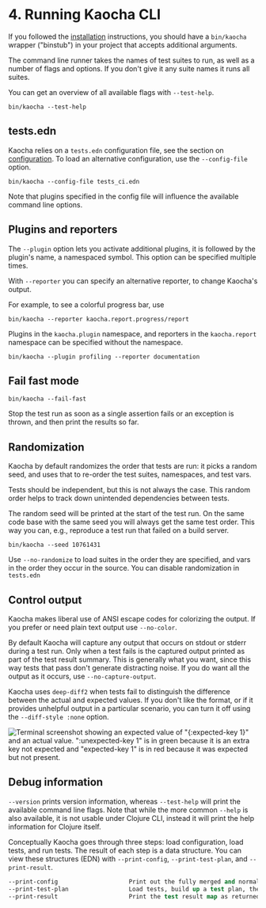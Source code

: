 # 4. Running Kaocha CLI

If you followed the [installation](02_installing.md) instructions, you
should have a `bin/kaocha` wrapper ("binstub") in your project that accepts
additional arguments.

The command line runner takes the names of test suites to run, as well as a
number of flags and options. If you don't give it any suite names it runs all
suites.

You can get an overview of all available flags with `--test-help`.

``` shell
bin/kaocha --test-help
```

## tests.edn

Kaocha relies on a `tests.edn` configuration file, see the section on
[configuration](03_configuration.md). To load an alternative configuration, use
the `--config-file` option.

``` shell
bin/kaocha --config-file tests_ci.edn
```

Note that plugins specified in the config file will influence the available
command line options.

## Plugins and reporters

The `--plugin` option lets you activate additional plugins, it is followed by
the plugin's name, a namespaced symbol. This option can be specified multiple
times.

With `--reporter` you can specify an alternative reporter, to change Kaocha's
output.

For example, to see a colorful progress bar, use

``` shell
bin/kaocha --reporter kaocha.report.progress/report
```

Plugins in the `kaocha.plugin` namespace, and reporters in the `kaocha.report`
namespace can be specified without the namespace.

``` shell
bin/kaocha --plugin profiling --reporter documentation
```

## Fail fast mode

``` shell
bin/kaocha --fail-fast
```

Stop the test run as soon as a single assertion fails or an exception is thrown,
and then print the results so far.

## Randomization

Kaocha by default randomizes the order that tests are run: it picks a random
seed, and uses that to re-order the test suites, namespaces, and test vars.

Tests should be independent, but this is not always the case. This random order
helps to track down unintended dependencies between tests.

The random seed will be printed at the start of the test run. On the same code
base with the same seed you will always get the same test order. This way you
can, e.g., reproduce a test run that failed on a build server.

``` shell
bin/kaocha --seed 10761431
```

Use `--no-randomize` to load suites in the order they are specified, and vars in
the order they occur in the source. You can disable randomization in `tests.edn`

## Control output

Kaocha makes liberal use of ANSI escape codes for colorizing the output. If you
prefer or need plain text output use `--no-color`.

By default Kaocha will capture any output that occurs on stdout or stderr during
a test run. Only when a test fails is the captured output printed as part of the
test result summary. This is generally what you want, since this way tests that
pass don't generate distracting noise. If you do want all the output as it
occurs, use `--no-capture-output`.

Kaocha uses `deep-diff2` when tests fail to distinguish the difference between
the actual and expected values. If you don't like the format, or if it provides
unhelpful output in a particular scenario, you can turn it off using the
`--diff-style :none` option.

![Terminal screenshot showing an expected value of "{:expected-key 1}" and an actual value. ":unexpected-key 1" is in green because it is an extra key not expected and "expected-key 1" is in red because it was expected but not present.](./deep-diff.png)

## Debug information

`--version` prints version information, whereas `--test-help` will print the
available command line flags. Note that while the more common `--help` is also
available, it is not usable under Clojure CLI, instead it will print the help
information for Clojure itself.

Conceptually Kaocha goes through three steps: load configuration, load tests,
and run tests. The result of each step is a data structure. You can view these
structures (EDN) with `--print-config`, `--print-test-plan`, and
`--print-result`.

``` clojure
--print-config                    Print out the fully merged and normalized config, then exit.
--print-test-plan                 Load tests, build up a test plan, then print out the test plan and exit.
--print-result                    Print the test result map as returned by the Kaocha API.
```
